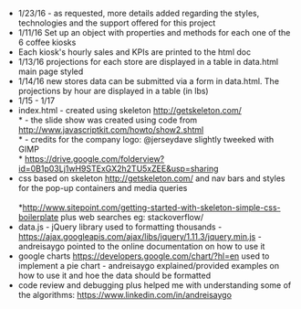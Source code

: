 * 1/23/16 - as requested, more details added regarding the styles, technologies and the support offered for this project<br>
* 1/11/16 Set up an object with properties and methods for each one of the 6 coffee kiosks <br>
* Each kiosk's hourly sales and KPIs are printed to the html doc</br>
* 1/13/16 projections for each store are displayed in a table in data.html main page styled<br>
* 1/14/16 new stores data can be submitted via a form in data.html. The projections by hour are displayed in a table (in lbs)<br>
* 1/15 - 1/17<br>
* index.html - created using skeleton http://getskeleton.com/</br>
        *   - the slide show was created using code from http://www.javascriptkit.com/howto/show2.shtml<br>
        *   - credits for the company logo: @jerseydave slightly tweeked with GIMP<br>
        *     https://drive.google.com/folderview?id=0B1p03Lj1wH9STExGX2h2TU5xZEE&usp=sharing<br>
* css based on skeleton http://getskeleton.com/ and nav bars and styles for the pop-up containers and media queries<br>  
*http://www.sitepoint.com/getting-started-with-skeleton-simple-css-boilerplate plus web searches eg: stackoverflow/<br>
* data.js - jQuery library used to formatting thousands - https://ajax.googleapis.com/ajax/libs/jquery/1.11.3/jquery.min.js - andreisaygo pointed to the online documentation on how to use it<br>
* google charts https://developers.google.com/chart/?hl=en used to implement a pie chart - andreisaygo explained/provided examples on how to use it and hoe the data should be formatted<br>
* code review and debugging plus helped me with understanding some of the algorithms: https://www.linkedin.com/in/andreisaygo<br>
